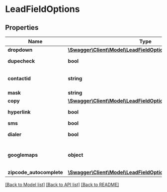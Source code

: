 # LeadFieldOptions

## Properties
Name | Type | Description | Notes
------------ | ------------- | ------------- | -------------
**dropdown** | [**\Swagger\Client\Model\LeadFieldOptionsDropdown**](LeadFieldOptionsDropdown.md) |  | [optional] 
**dupecheck** | **bool** | Enable dupecheck | [optional] 
**contactid** | **string** | Id of contact field | [optional] 
**mask** | **string** | Field mask | [optional] 
**copy** | [**\Swagger\Client\Model\LeadFieldOptionsCopy**](LeadFieldOptionsCopy.md) |  | [optional] 
**hyperlink** | **bool** | Enable hyperlink | [optional] 
**sms** | **bool** | Enable SMS | [optional] 
**dialer** | **bool** | Enable dialer | [optional] 
**googlemaps** | **object** | Google Maps search properties | [optional] 
**zipcode_autocomplete** | [**\Swagger\Client\Model\LeadFieldOptionsZipcodeAutocomplete**](LeadFieldOptionsZipcodeAutocomplete.md) |  | [optional] 

[[Back to Model list]](../../README.md#documentation-for-models) [[Back to API list]](../../README.md#documentation-for-api-endpoints) [[Back to README]](../../README.md)

